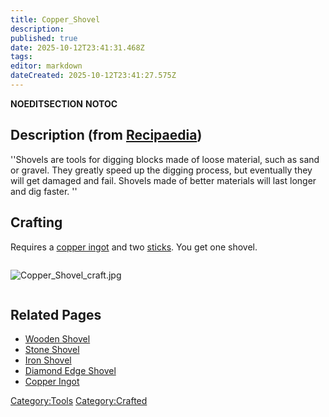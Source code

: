 ```yaml
---
title: Copper_Shovel
description: 
published: true
date: 2025-10-12T23:41:31.468Z
tags: 
editor: markdown
dateCreated: 2025-10-12T23:41:27.575Z
---
```


__NOEDITSECTION__ __NOTOC__

## Description (from [Recipaedia](.. "wikilink"))

''Shovels are tools for digging blocks made of loose material, such as
sand or gravel. They greatly speed up the digging process, but
eventually they will get damaged and fail. Shovels made of better
materials will last longer and dig faster. ''

## Crafting

Requires a [copper ingot](Copper_Ingot "wikilink") and two
[sticks](stick "wikilink"). You get one shovel.

<div style="overflow: hidden">

![Copper_Shovel_craft.jpg](Copper_Shovel_craft.jpg
"Copper_Shovel_craft.jpg")

</div>

## Related Pages

  - [Wooden Shovel](Wooden_Shovel.md "wikilink")
  - [Stone Shovel](Stone_Shovel.md "wikilink")
  - [Iron Shovel](Iron_Shovel.md "wikilink")
  - [Diamond Edge Shovel](Diamond_Edge_Shovel.md "wikilink")
  - [Copper Ingot](Copper_Ingot "wikilink")

[Category:Tools](Category:Tools "wikilink")
[Category:Crafted](Category:Crafted "wikilink")